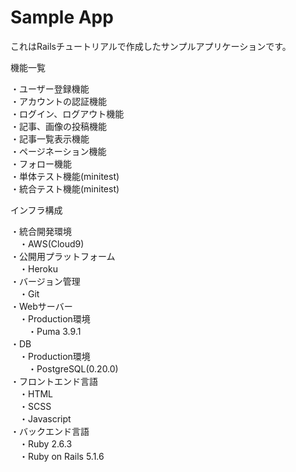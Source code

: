 # Sample App

これはRailsチュートリアルで作成したサンプルアプリケーションです。

機能一覧

・ユーザー登録機能<br>
・アカウントの認証機能<br>
・ログイン、ログアウト機能<br>
・記事、画像の投稿機能<br>
・記事一覧表示機能<br>
・ページネーション機能<br>
・フォロー機能<br>
・単体テスト機能(minitest)<br>
・統合テスト機能(minitest)<br>

インフラ構成

・統合開発環境<br>
　・AWS(Cloud9)<br>
・公開用プラットフォーム<br>
　・Heroku<br>
・バージョン管理<br>
　・Git<br>
・Webサーバー<br>
　・Production環境<br>
　　・Puma 3.9.1<br>
・DB<br>
　・Production環境<br>
　　・PostgreSQL(0.20.0)<br>
・フロントエンド言語<br>
　・HTML<br>
　・SCSS<br>
　・Javascript<br>
・バックエンド言語<br>
　・Ruby 2.6.3<br>
　・Ruby on Rails 5.1.6